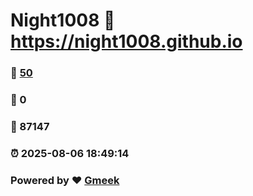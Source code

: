 # Night1008 :link: https://night1008.github.io 
### :page_facing_up: [50](https://night1008.github.io/tag.html) 
### :speech_balloon: 0 
### :hibiscus: 87147 
### :alarm_clock: 2025-08-06 18:49:14 
### Powered by :heart: [Gmeek](https://github.com/Meekdai/Gmeek)
